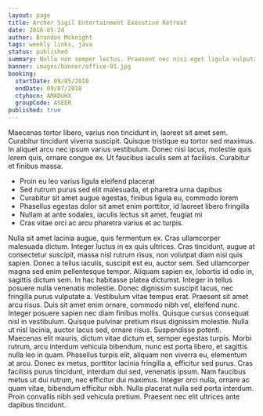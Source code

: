```yaml
---
layout: page
title: Archer Sigil Entertainment Executive Retreat
date: 2016-05-24
author: Brandon Mcknight
tags: weekly links, java
status: published
summary: Nulla non semper lectus. Praesent nec nisi eget ligula vulputate.
banner: images/banner/office-01.jpg
booking:
  startDate: 09/05/2018
  endDate: 09/07/2018
  ctyhocn: AMADUHX
  groupCode: ASEER
published: true
---
```

Maecenas tortor libero, varius non tincidunt in, laoreet sit amet sem. Curabitur tincidunt viverra suscipit. Quisque tristique eu tortor sed maximus. In aliquet arcu nec ipsum varius vestibulum. Donec nisi lacus, molestie quis lorem quis, ornare congue ex. Ut faucibus iaculis sem at facilisis. Curabitur et finibus massa.

* Proin eu leo varius ligula eleifend placerat
* Sed rutrum purus sed elit malesuada, et pharetra urna dapibus
* Curabitur sit amet augue egestas, finibus ligula eu, commodo lorem
* Phasellus egestas dolor sit amet enim porttitor, id laoreet libero fringilla
* Nullam at ante sodales, iaculis lectus sit amet, feugiat mi
* Cras vitae orci ac arcu pharetra varius et ac turpis.

Nulla sit amet lacinia augue, quis fermentum ex. Cras ullamcorper malesuada dictum. Integer luctus in ex quis ultrices. Cras tincidunt, augue at consectetur suscipit, massa nisl rutrum risus, non volutpat diam nisi quis sapien. Donec a tellus iaculis, suscipit est eu, auctor sem. Sed ullamcorper magna sed enim pellentesque tempor. Aliquam sapien ex, lobortis id odio in, sagittis dictum sem. In hac habitasse platea dictumst. Integer in tellus posuere nulla venenatis molestie. Donec dignissim suscipit lacus, nec fringilla purus vulputate a. Vestibulum vitae tempus erat. Praesent sit amet arcu risus. Duis sit amet enim ornare, commodo nibh vel, eleifend nunc. Integer posuere sapien nec diam finibus mollis. Quisque cursus consequat nisl in vestibulum. Quisque pulvinar pretium risus dignissim molestie.
Nulla ut nisl lacinia, auctor lacus sed, ornare risus. Suspendisse potenti. Maecenas elit mauris, dictum vitae dictum et, semper egestas turpis. Morbi rutrum, arcu interdum vehicula bibendum, nunc est porta libero, et sagittis nulla leo in quam. Phasellus turpis elit, aliquam non viverra eu, elementum at arcu. Donec ex metus, porttitor lacinia fringilla a, efficitur sed purus. Cras facilisis purus tincidunt, interdum dui sed, venenatis ipsum. Nam faucibus metus ut dui rutrum, nec efficitur dui maximus. Integer orci nulla, ornare ac quam vitae, bibendum efficitur nibh. Nulla placerat nulla sed porta interdum. Proin convallis nibh sed vehicula pretium. Praesent nec elit ultrices ante dapibus tincidunt.
